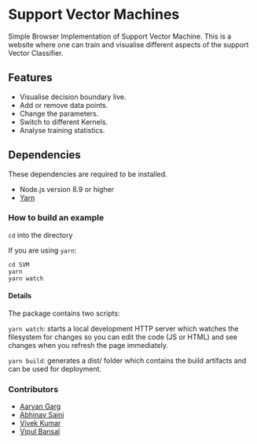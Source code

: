# Support Vector Machines
Simple Browser Implementation of Support Vector Machine. This is a website where one can train and visualise different aspects of the support Vector Classifier.

## Features

* Visualise decision boundary live.
* Add or remove data points.
* Change the parameters.
* Switch to different Kernels.
* Analyse training statistics.

## Dependencies
These dependencies are required to be installed.

* Node.js version 8.9 or higher
* [Yarn](https://classic.yarnpkg.com/en/docs/install/#debian-stable)

### How to build an example
```cd``` into the directory

If you are using ```yarn```:
```
cd SVM
yarn
yarn watch
```


#### Details
The package contains two scripts:

```yarn watch```: starts a local development HTTP server which watches the filesystem for changes so you can edit the code (JS or HTML) and see changes when you refresh the page immediately.

```yarn build```: generates a dist/ folder which contains the build artifacts and can be used for deployment.

### Contributors

* [Aaryan Garg](https://github.com/Garg-Doppler)
* [Abhinav Saini](https://github.com/abhinavsaini9)
* [Vivek Kumar](https://github.com/vivekkumar7089)
* [Vipul Bansal](https://github.com/vipul2001)


